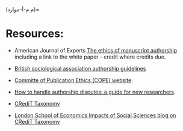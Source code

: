 (م م-أ-موارد)=
# Resources:
* American Journal of Experts [The ethics of manuscript authorship](https://www.aje.com/en/arc/ethics-manuscript-authorship/e) including a link to the white paper - credit where credits due.

* [British sociological association authorship guidelines](https://www.britsoc.co.uk/publications/guidelines-reports/authorship-guidelines.aspx)

* [Committe of Publication Ethics (COPE) website](https://publicationethics.org/).

* [How to handle authorship disputes: a guide for new researchers](https://publicationethics.org/files/2003pdf12_0.pdf).

* [CRediT Taxonomy](https://casrai.org/credit/)

* [London School of Economics Impacts of Social Sciences blog on CRediT Taxonomy](https://blogs.lse.ac.uk/impactofsocialsciences/2020/01/20/credit-check-should-we-welcome-tools-to-differentiate-the-contributions-made-to-academic-papers/)



